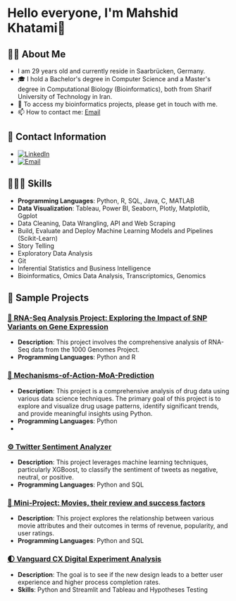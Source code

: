 # Hello everyone, I'm Mahshid Khatami👋


## 👩‍💻 About Me 
- I am 29 years old and currently reside in Saarbrücken, Germany.
- 🎓 I hold a Bachelor's degree in Computer Science and a Master's degree in Computational Biology (Bioinformatics), both from Sharif University of Technology in Iran.
- 🧬 To access my bioinformatics projects, please get in touch with me.
- 📫 How to contact me: [Email](khatami.mahshid@gmail.com)





## 📱 Contact Information
- [![LinkedIn](https://img.shields.io/badge/LinkedIn-Connect-blue)](https://www.linkedin.com/in/mahshidkhatami-data-analyst)
- [![Email](https://img.shields.io/badge/Email-Connect-blue)](mailto:khatami.mahshid@gmail.com)



## 👩🏻‍💼 Skills
- **Programming Languages**: Python, R, SQL, Java, C, MATLAB
- **Data Visualization**: Tableau, Power BI, Seaborn, Plotly, Matplotlib, Ggplot 
- Data Cleaning, Data Wrangling, API and Web Scraping
- Build, Evaluate and Deploy Machine Learning Models and Pipelines (Scikit-Learn)
- Story Telling
- Exploratory Data Analysis
- Git
- Inferential Statistics and Business Intelligence
- Bioinformatics, Omics Data Analysis, Transcriptomics, Genomics


## 📝 Sample Projects
### [🧬 RNA-Seq Analysis Project: Exploring the Impact of SNP Variants on Gene Expression](https://github.com/mahshid1373/RNA-Seq)
- **Description**: This project involves the comprehensive analysis of RNA-Seq data from the 1000 Genomes Project.
- **Programming Languages**: Python and R

### [🧬 Mechanisms-of-Action-MoA-Prediction](https://github.com/mahshid1373/Mechanisms-of-Action-MoA-Prediction)
- **Description**: This project is a comprehensive analysis of drug data using various data science techniques. The primary goal of this project is to explore and visualize drug usage patterns, identify significant trends, and provide meaningful insights using Python.
- **Programming Languages**: Python 
- 
### [⚙️ Twitter Sentiment Analyzer](https://github.com/mahshid1373/Sentimental_Analysis)
- **Description**: This project leverages machine learning techniques, particularly XGBoost, to classify the sentiment of tweets as negative, neutral, or positive. 
- **Programming Languages**: Python and SQL
  
### [🎥 Mini-Project: Movies, their review and success factors](https://github.com/mahshid1373/mp_movies_sql)
- **Description**: This project explores the relationship between various movie attributes and their outcomes in terms of revenue, popularity, and user ratings.
- **Programming Languages**: Python and SQL

### [🌓 Vanguard CX Digital Experiment Analysis](https://github.com/mahshid1373/vanguard-ab-test)
- **Description**: The goal is to see if the new design leads to a better user experience and higher process completion rates.
- **Skills**: Python and Streamlit and Tableau and Hypotheses Testing 
